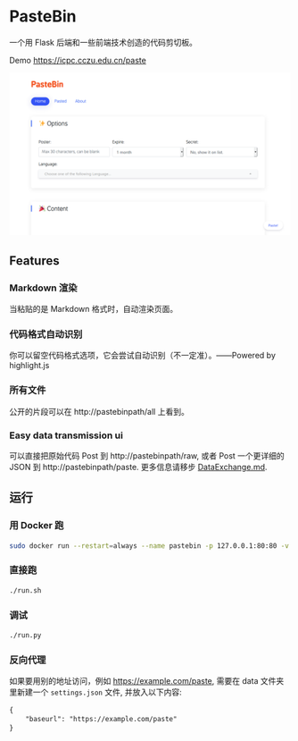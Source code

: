 # PasteBin

一个用 Flask 后端和一些前端技术创造的代码剪切板。

Demo https://icpc.cczu.edu.cn/paste

![preview](preview.png)

## Features

### Markdown 渲染

当粘贴的是 Markdown 格式时，自动渲染页面。

### 代码格式自动识别

你可以留空代码格式选项，它会尝试自动识别（不一定准）。——Powered by highlight.js

### 所有文件

公开的片段可以在 http://pastebinpath/all 上看到。

### Easy data transmission ui

可以直接把原始代码 Post 到 http://pastebinpath/raw, 或者 Post 一个更详细的 JSON 到 http://pastebinpath/paste. 更多信息请移步 [DataExchange.md](doc/DataExchange.md).

## 运行

### 用 Docker 跑

```sh
sudo docker run --restart=always --name pastebin -p 127.0.0.1:80:80 -v /var/pastebin:/pastebin/data weicheng97/pastebin:3.0
```

### 直接跑

```sh
./run.sh
```

### 调试

```sh
./run.py
```

### 反向代理

如果要用别的地址访问，例如 https://example.com/paste, 需要在 data 文件夹里新建一个 `settings.json` 文件, 并放入以下内容:

```
{
    "baseurl": "https://example.com/paste"
}
```
